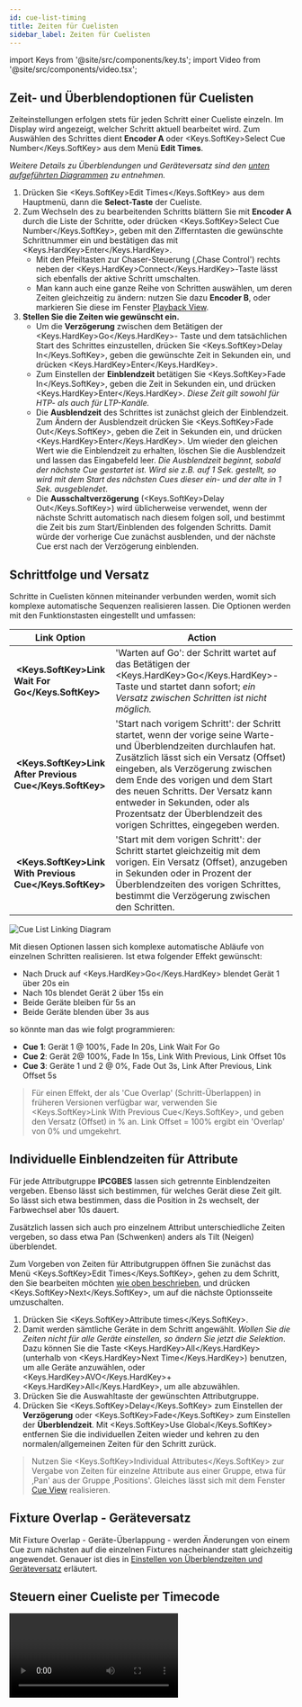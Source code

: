 ```yaml
---
id: cue-list-timing
title: Zeiten für Cuelisten
sidebar_label: Zeiten für Cuelisten
---
```


import Keys from '@site/src/components/key.ts';
import Video from '@site/src/components/video.tsx';

## Zeit- und Überblendoptionen für Cuelisten

Zeiteinstellungen erfolgen stets für jeden Schritt einer Cueliste
einzeln. Im Display wird angezeigt, welcher Schritt aktuell bearbeitet
wird. Zum Auswählen des Schrittes dient **Encoder A** oder <Keys.SoftKey>Select Cue Number</Keys.SoftKey> aus
dem Menü **Edit Times**.

*Weitere Details zu Überblendungen und Geräteversatz sind den [unten aufgeführten Diagrammen](cue-list-timing.md#schrittfolge-und-versatz) zu entnehmen.*

1.  Drücken Sie <Keys.SoftKey>Edit Times</Keys.SoftKey> aus dem Hauptmenü, dann 
	die **Select-Taste** der Cueliste.
2.  Zum Wechseln des zu bearbeitenden Schritts blättern Sie mit **Encoder A**
	durch die Liste der Schritte, oder drücken <Keys.SoftKey>Select Cue Number</Keys.SoftKey>,
	geben mit den Zifferntasten die gewünschte Schrittnummer ein und bestätigen das 
	mit <Keys.HardKey>Enter</Keys.HardKey>. 
	- Mit den Pfeiltasten zur Chaser-Steuerung (‚Chase Control')
      rechts neben der <Keys.HardKey>Connect</Keys.HardKey>-Taste lässt sich ebenfalls 
	  der aktive Schritt umschalten.
	- Man kann auch eine ganze Reihe von Schritten auswählen, um deren
      Zeiten gleichzeitig zu ändern: nutzen Sie dazu **Encoder B**, 
	  oder markieren Sie diese im Fenster [Playback
      View](editing-cue-lists.md#das-fenster-playback-view).
3. **Stellen Sie die Zeiten wie gewünscht ein.**
    - Um die **Verzögerung** zwischen dem Betätigen der <Keys.HardKey>Go</Keys.HardKey>-
	Taste und dem tatsächlichen Start des Schrittes einzustellen, drücken 
	Sie <Keys.SoftKey>Delay In</Keys.SoftKey>, geben die gewünschte Zeit in Sekunden ein, 
	und drücken <Keys.HardKey>Enter</Keys.HardKey>.
    - Zum Einstellen der **Einblendzeit** betätigen Sie <Keys.SoftKey>Fade In</Keys.SoftKey>,
	geben die Zeit in Sekunden ein, und drücken <Keys.HardKey>Enter</Keys.HardKey>. *Diese
	Zeit gilt sowohl für HTP- als auch für LTP-Kanäle.*
    - Die **Ausblendzeit** des Schrittes ist zunächst gleich der Einblendzeit.
    Zum Ändern der Ausblendzeit drücken Sie <Keys.SoftKey>Fade Out</Keys.SoftKey>, geben 
	die Zeit in Sekunden ein, und drücken <Keys.HardKey>Enter</Keys.HardKey>. Um wieder 
	den gleichen Wert wie die Einblendzeit zu erhalten, löschen Sie die Ausblendzeit und
    lassen das Eingabefeld leer. *Die Ausblendzeit beginnt, sobald der
    nächste Cue gestartet ist. Wird sie z.B. auf 1 Sek. gestellt, so
    wird mit dem Start des nächsten Cues dieser ein- und der alte in 1
    Sek. ausgeblendet*.
    - Die **Ausschaltverzögerung** (<Keys.SoftKey>Delay Out</Keys.SoftKey>) wird üblicherweise
    verwendet, wenn der nächste Schritt automatisch nach diesem folgen
    soll, und bestimmt die Zeit bis zum Start/Einblenden des folgenden
    Schritts. Damit würde der vorherige Cue zunächst ausblenden, und der
    nächste Cue erst nach der Verzögerung einblenden.

## Schrittfolge und Versatz

Schritte in Cuelisten können miteinander verbunden werden, womit
sich komplexe automatische Sequenzen realisieren lassen. Die
Optionen werden mit den Funktionstasten eingestellt und
umfassen:

Link Option | Action
---|---
&nbsp;**<Keys.SoftKey>Link Wait For Go</Keys.SoftKey>** | 'Warten auf Go': der Schritt wartet auf das Betätigen der <Keys.HardKey>Go</Keys.HardKey>-Taste und startet dann sofort; *ein Versatz zwischen Schritten ist nicht möglich.*
&nbsp;**<Keys.SoftKey>Link After Previous Cue</Keys.SoftKey>** | 'Start nach vorigem Schritt': der Schritt startet, wenn der vorige seine Warte- und Überblendzeiten durchlaufen hat. Zusätzlich lässt sich ein Versatz (Offset) eingeben, als Verzögerung zwischen dem Ende des vorigen und dem Start des neuen Schritts. Der Versatz kann entweder in Sekunden, oder als Prozentsatz der Überblendzeit des vorigen Schrittes, eingegeben werden.
&nbsp;**<Keys.SoftKey>Link With Previous Cue</Keys.SoftKey>** | 'Start mit dem vorigen Schritt': der Schritt startet gleichzeitig mit dem vorigen. Ein Versatz (Offset), anzugeben in Sekunden oder in Prozent der Überblendzeiten des vorigen Schrittes, bestimmt die Verzögerung zwischen den Schritten.

![Cue List Linking Diagram](/docs/images/Cue-List-Linking-Diagram.png)

Mit diesen Optionen lassen sich komplexe automatische Abläufe von einzelnen 
Schritten realisieren. Ist etwa folgender Effekt gewünscht:

-   Nach Druck auf <Keys.HardKey>Go</Keys.HardKey> blendet Gerät 1 über 20s ein
-   Nach 10s blendet Gerät 2 über 15s ein
-   Beide Geräte bleiben für 5s an
-   Beide Geräte blenden über 3s aus

so könnte man das wie folgt programmieren:

-   **Cue 1**: Gerät 1 @ 100%, Fade In 20s, Link Wait For Go
-   **Cue 2**: Gerät 2@ 100%, Fade In 15s, Link With Previous, Link Offset 10s
-   **Cue 3**: Geräte 1 und 2 @ 0%, Fade Out 3s, Link After Previous, Link Offset 5s

> Für einen Effekt, der als 'Cue Overlap' (Schritt-Überlappen) in früheren Versionen verfügbar war, verwenden Sie <Keys.SoftKey>Link With Previous Cue</Keys.SoftKey>, und geben den Versatz (Offset) in % an. Link Offset = 100% ergibt ein 'Overlap' von 0% und umgekehrt.

## Individuelle Einblendzeiten für Attribute

Für jede Attributgruppe **IPCGBES** lassen sich getrennte Einblendzeiten
vergeben. Ebenso lässt sich bestimmen, für welches Gerät diese Zeit
gilt. So lässt sich etwa bestimmen, dass die Position in 2s wechselt,
der Farbwechsel aber 10s dauert.

Zusätzlich lassen sich auch pro einzelnem Attribut unterschiedliche
Zeiten vergeben, so dass etwa Pan (Schwenken) anders als Tilt (Neigen)
überblendet.

Zum Vorgeben von Zeiten für Attributgruppen öffnen Sie zunächst das 
Menü <Keys.SoftKey>Edit Times</Keys.SoftKey>, gehen zu dem Schritt, den Sie bearbeiten 
möchten [wie oben beschrieben](#zeit--und-überblendoptionen-für-cuelisten), und
drücken <Keys.SoftKey>Next</Keys.SoftKey>, um auf die nächste Optionsseite umzuschalten. 

1.  Drücken Sie <Keys.SoftKey>Attribute times</Keys.SoftKey>.
2.  Damit werden sämtliche Geräte in dem Schritt angewählt. *Wollen Sie
	die Zeiten nicht für alle Geräte einstellen, so ändern Sie jetzt die
	Selektion*. Dazu können Sie die Taste <Keys.HardKey>All</Keys.HardKey> 
	(unterhalb von <Keys.HardKey>Next Time</Keys.HardKey>) benutzen, um alle Geräte 
	anzuwählen, oder <Keys.HardKey>AVO</Keys.HardKey>+<Keys.HardKey>All</Keys.HardKey>, um
	alle abzuwählen.
3.  Drücken Sie die Auswahltaste der gewünschten Attributgruppe.
4.  Drücken Sie <Keys.SoftKey>Delay</Keys.SoftKey> zum Einstellen 
	der **Verzögerung**	oder <Keys.SoftKey>Fade</Keys.SoftKey> zum Einstellen 
	der **Überblendzeit**. Mit <Keys.SoftKey>Use Global</Keys.SoftKey>	entfernen Sie die individuellen Zeiten wieder und kehren zu den normalen/allgemeinen Zeiten für den Schritt zurück.

>  Nutzen Sie <Keys.SoftKey>Individual Attributes</Keys.SoftKey> zur Vergabe von Zeiten für
    einzelne Attribute aus einer Gruppe, etwa für ‚Pan' aus der Gruppe
    ‚Positions'. Gleiches lässt sich mit dem Fenster [Cue View](editing-cue-lists.md#editieren-von-werten-im-fenster-cue-view)
    realisieren. 

## Fixture Overlap - Geräteversatz

Mit Fixture Overlap - Geräte-Überlappung - werden Änderungen von einem 
Cue zum nächsten auf die einzelnen Fixtures nacheinander statt gleichzeitig 
angewendet. Genauer ist dies in [Einstellen von Überblendzeiten und Geräteversatz](../cues/cue-timing.md#einstellen-von-überblendzeiten-und-geräteversatz) erläutert.

## Steuern einer Cueliste per Timecode

<Video videoId="1abZT_ffIvs" title="Recording Timecode" />

In den Titan-Pulten lässt sich auch Timecode zum Steuern einer Cueliste
verwenden. Dies ist hilfreich etwa bei komplexen Shows, die stets
absolut zeitgenau laufen müssen, oder bei unbeaufsichtigten Abläufen.
Dabei wird jedem Schritt der Cueliste eine Startzeit zugeordnet, zu der
er beginnen soll.

> Siehe auch [Timelines](../timelines.md), eine andere Möglichkeit, um Timecode-gesteuerte
  Shows zu realisieren.

Es können vier getrennte Timecode-Quellen definiert werden. Für jede
kann der Timecode selbst aus der Systemuhr stammen, intern generiert
oder per MIDI, je nach Pult SMPTE oder Winamp eingespeist werden. Der
interne Timecode ist besonders hilfreich beim Programmieren einer Show,
die später von einem externen Timecode gesteuert werden soll.

1. **Connecten** Sie die Cueliste, für die Sie den Timecode aktivieren möchten.
2. Wählen Sie <Keys.SoftKey>Timecode</Keys.SoftKey> aus dem Hauptmenü.
3. Wählen Sie mit **Menütaste A** Timecode 1, 2, 3 oder 4, und mit
&nbsp;**Taste B** die Timecode-Quelle.
4. Drücken Sie <Keys.SoftKey>Record</Keys.SoftKey>.
5. Starten Sie die Timecode-Quelle. *Nutzen Sie den internen Timecode,
so drücken Sie jetzt <Keys.SoftKey>Play</Keys.SoftKey>, um ihn zu starten*.
6. Betätigen Sie die rote <Keys.HardKey>Go</Keys.HardKey>-Taste, um jeden Schritt zum
gewünschten Zeitpunkt zu starten.
7. Drücken Sie <Keys.SoftKey>Record</Keys.SoftKey>, um den Vorgang abzuschließen.

Zur Wiedergabe einer Timecode-gesteuerten Cueliste drücken Sie im
Timecode-Menü <Keys.SoftKey>Connected Cue Lists</Keys.SoftKey> und wählen die gewünschte Cueliste
aus. Dann drücken Sie <Keys.SoftKey>Timer Disabled/Enabled</Keys.SoftKey>, um den jeweiligen
Timecode-Eingang zu aktivieren.

Sobald nun der Timecode läuft (bei internem Timecode drücken Sie dazu
auf <Keys.SoftKey>Play</Keys.SoftKey>), wird jeder Schritt der Cueliste zur programmierten
Zeitmarke gestartet.

Zum Ändern einzelner Timecode-Zeiten klicken Sie entweder in der 
Playback-Ansicht in die entsprechende Zelle und geben die korrekte Zeit 
mit den Zifferntasten ein, oder Sie drücken <Keys.SoftKey>Edit Times</Keys.SoftKey>, wählen den 
zu ändernden Cue aus, wechseln mit <Keys.SoftKey>Next</Keys.SoftKey> auf die dritte Menüseite und 
ändern dort den Wert bei <Keys.SoftKey>Timecode = </Keys.SoftKey>.

![Playback View Window showing timecoded cues](/docs/images/Playback-View-Window-showing-timecoded-cues.png)

Beim Ändern einer Zeit lassen sich mit Encoder B mehrere Schritte
auswählen. Mit den Menütasten lassen sich weitere Zeitänderungen
vornehmen: gibt man bei <Keys.SoftKey>Offset =</Keys.SoftKey> einen Wert ein, so kann man 
mit <Keys.SoftKey>Add + </Keys.SoftKey> bzw. <Keys.SoftKey>Subtract - </Keys.SoftKey> 
alle gewählten Zeitmarken um diesen Wert nach vorn oder hinten verschieben.

Zur Kontrolle des anliegenden Timecodes lässt sich jeweils für Timecode
1 bis 4 ein extra Fenster öffnen: drücken Sie zweimal auf <Keys.HardKey>Open/View</Keys.HardKey>
und dann auf <Keys.SoftKey>Timecode x</Keys.SoftKey> (wobei das x für eine Zahl 1 bis 4 steht).

![Timecode 1 Workspace Window](/docs/images/Timecode-1-Workspace-Window.png)
